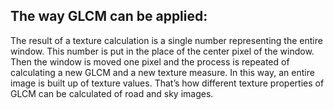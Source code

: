 <h2>The way GLCM can be applied:</h2>

The result of a texture calculation is a single number representing the entire window. This number is put in the place of the center pixel of the window. Then the window is moved one pixel and the process is repeated of calculating a new GLCM and a new texture measure. In this way, an entire image is built up of texture values. That’s how different texture properties of GLCM can be calculated of road and sky images.

